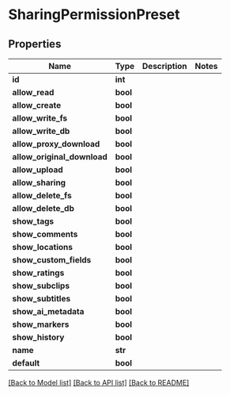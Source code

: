 # SharingPermissionPreset


## Properties

Name | Type | Description | Notes
------------ | ------------- | ------------- | -------------
**id** | **int** |  | 
**allow_read** | **bool** |  | 
**allow_create** | **bool** |  | 
**allow_write_fs** | **bool** |  | 
**allow_write_db** | **bool** |  | 
**allow_proxy_download** | **bool** |  | 
**allow_original_download** | **bool** |  | 
**allow_upload** | **bool** |  | 
**allow_sharing** | **bool** |  | 
**allow_delete_fs** | **bool** |  | 
**allow_delete_db** | **bool** |  | 
**show_tags** | **bool** |  | 
**show_comments** | **bool** |  | 
**show_locations** | **bool** |  | 
**show_custom_fields** | **bool** |  | 
**show_ratings** | **bool** |  | 
**show_subclips** | **bool** |  | 
**show_subtitles** | **bool** |  | 
**show_ai_metadata** | **bool** |  | 
**show_markers** | **bool** |  | 
**show_history** | **bool** |  | 
**name** | **str** |  | 
**default** | **bool** |  | 

[[Back to Model list]](../#documentation-for-models) [[Back to API list]](../#documentation-for-api-endpoints) [[Back to README]](../)


